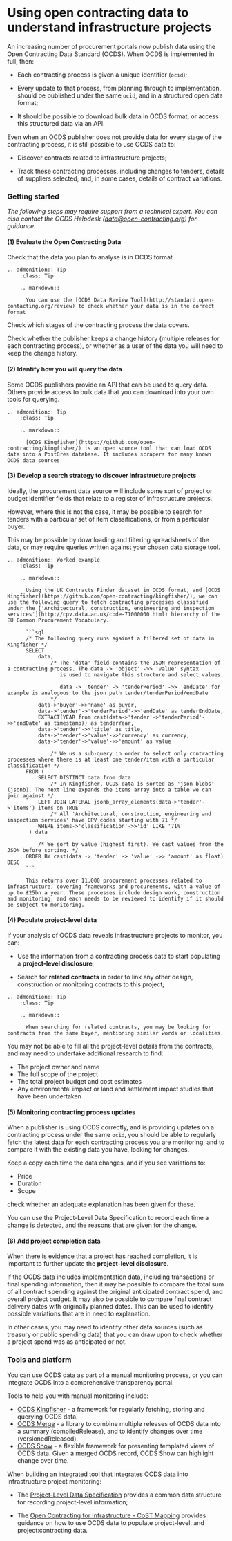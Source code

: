 # Using open contracting data to understand infrastructure projects

An increasing number of procurement portals now publish data using the Open Contracting Data Standard (OCDS). When OCDS is implemented in full, then:

* Each contracting process is given a unique identifier (`ocid`);

* Every update to that process, from planning through to implementation, should be published under the same `ocid`, and in a structured open data format;

* It should be possible to download bulk data in OCDS format, or access this structured data via an API.

Even when an OCDS publisher does not provide data for every stage of the contracting process, it is still possible to use OCDS data to:

* Discover contracts related to infrastructure projects;

* Track these contracting processes, including changes to tenders, details of suppliers selected, and, in some cases, details of contract variations.

### Getting started

*The following steps may require support from a technical expert. You can also contact the OCDS Helpdesk ([data@open-contracting.org](mailto:data@open-contracting.org)) for guidance.*

#### (1) Evaluate the Open Contracting Data

Check that the data you plan to analyse is in OCDS format

```eval_rst
.. admonition:: Tip
    :class: Tip

    .. markdown::

      You can use the [OCDS Data Review Tool](http://standard.open-contacting.org/review) to check whether your data is in the correct format

```

Check which stages of the contracting process the data covers.

Check whether the publisher keeps a change history (multiple releases for each contracting process), or whether as a user of the data you will need to keep the change history.

#### (2) Identify how you will query the data

Some OCDS publishers provide an API that can be used to query data. Others provide access to bulk data that you can download into your own tools for querying.

```eval_rst
.. admonition:: Tip
    :class: Tip

    .. markdown::

      [OCDS Kingfisher](https://github.com/open-contracting/kingfisher/) is an open source tool that can load OCDS data into a PostGres database. It includes scrapers for many known OCDS data sources

```

#### (3) Develop a search strategy to discover infrastructure projects

Ideally, the procurement data source will include some sort of project or budget identifier fields that relate to a register of infrastructure projects.

However, where this is not the case, it may be possible to search for tenders with a particular set of item classifications, or from a particular buyer.

This may be possible by downloading and filtering spreadsheets of the data, or may require queries written against your chosen data storage tool.

```eval_rst
.. admonition:: Worked example
    :class: Tip

    .. markdown::

      Using the UK Contracts Finder dataset in OCDS format, and [OCDS Kingfisher](https://github.com/open-contracting/kingfisher/), we can use the following query to fetch contracting processes classified under the ['Architectural, construction, engineering and inspection services'](http://cpv.data.ac.uk/code-71000000.html) hierarchy of the EU Common Procurement Vocabulary.

      ```sql
      /* The following query runs against a filtered set of data in Kingfisher */
      SELECT
          data,
              /* The 'data' field contains the JSON representation of a contracting process. The data -> 'object' ->> 'value' syntax
                 is used to navigate this structure and select values.

                 data -> 'tender' -> 'tenderPeriod' ->> 'endDate' for example is analogous to the json path tender/tenderPeriod/endDate
              */
          data->'buyer'->>'name' as buyer,
          data->'tender'->'tenderPeriod'->>'endDate' as tenderEndDate,
          EXTRACT(YEAR from cast(data->'tender'->'tenderPeriod'->>'endDate' as timestamp)) as tenderYear,
          data->'tender'->>'title' as title,
          data->'tender'->'value'->>'currency' as currency,
          data->'tender'->'value'->>'amount' as value

              /* We us a sub-query in order to select only contracting processes where there is at least one tender/item with a particular classification */
      FROM (
          SELECT DISTINCT data from data
              /* In Kingfisher, OCDS data is sorted as 'json blobs' (jsonb). The next line expands the items array into a table we can join against */
          LEFT JOIN LATERAL jsonb_array_elements(data->'tender'->'items') items on TRUE
              /* All 'Architectural, construction, engineering and inspection services' have CPV codes starting with 71 */
          WHERE items->'classification'->>'id' LIKE '71%'  
       ) data

          /* We sort by value (highest first). We cast values from the JSON before sorting. */
      ORDER BY cast(data -> 'tender' -> 'value' ->> 'amount' as float) DESC
      ```

      This returns over 11,000 procurement processes related to infrastructure, covering frameworks and procurements, with a value of up to £25bn a year. These processes include design work, construction and monitoring, and each needs to be reviewed to identify if it should be subject to monitoring.

```

#### (4) Populate project-level data

If your analysis of OCDS data reveals infrastructure projects to monitor, you can:

* Use the information from a contracting process data to start populating a **project-level disclosure**;

* Search for **related contracts** in order to link any other design, construction or monitoring contracts to this project;

```eval_rst
.. admonition:: Tip
    :class: Tip

    .. markdown::

      When searching for related contracts, you may be looking for contracts from the same buyer, mentioning similar words or localities.

```

You may not be able to fill all the project-level details from the contracts, and may need to undertake additional research to find:

* The project owner and name
* The full scope of the project
* The total project budget and cost estimates
* Any environmental impact or land and settlement impact studies that have been undertaken

#### (5) Monitoring contracting process updates

When a publisher is using OCDS correctly, and is providing updates on a contracting process under the same `ocid`, you should be able to regularly fetch the latest data for each contracting process you are monitoring, and to compare it with the existing data you have, looking for changes.

Keep a copy each time the data changes, and if you see variations to:

* Price
* Duration
* Scope

check whether an adequate explanation has been given for these.

You can use the Project-Level Data Specification to record each time a change is detected, and the reasons that are given for the change.

#### (6) Add project completion data

When there is evidence that a project has reached completion, it is important to further update the **project-level disclosure**.

If the OCDS data includes implementation data, including transactions or final spending information, then it may be possible to compare the total sum of all contract spending against the original anticipated contract spend, and overall project budget. It may also be possible to compare final contract delivery dates with originally planned dates. This can be used to identify possible variations that are in need to explanation.

In other cases, you may need to identify other data sources (such as treasury or public spending data) that you can draw upon to check whether a project spend was as anticipated or not.

### Tools and platform

You can use OCDS data as part of a manual monitoring process, or you can integrate OCDS into a comprehensive transparency portal.

Tools to help you with manual monitoring include:

* [OCDS Kingfisher](https://github.com/open-contracting/kingfisher/) - a framework for regularly fetching, storing and querying OCDS data.
* [OCDS Merge](https://github.com/open-contracting/ocds-merge) - a library to combine multiple releases of OCDS data into a summary (compiledRelease), and to identify changes over time (versionedReleased).
* [OCDS Show](https://github.com/open-contracting/ocds-show) - a flexible framework for presenting templated views of OCDS data. Given a merged OCDS record, OCDS Show can highlight change over time.

When building an integrated tool that integrates OCDS data into infrastructure project monitoring:

* The [Project-Level Data Specification](../project/index.md) provides a common data structure for recording project-level information;

* The [Open Contracting for Infrastructure - CoST Mapping](../cost/index.md) provides guidance on how to use OCDS data to populate project-level, and project:contracting data.
